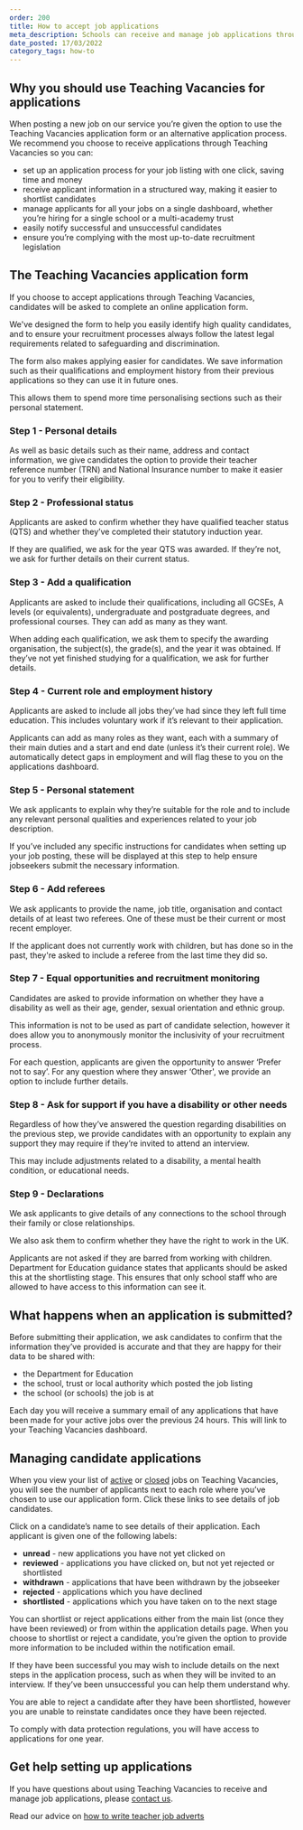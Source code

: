 ```yaml
---
order: 200
title: How to accept job applications
meta_description: Schools can receive and manage job applications through Teaching Vacancies. Find out about our application form and how to manage candidates.
date_posted: 17/03/2022
category_tags: how-to
---
```


## Why you should use Teaching Vacancies for applications

When posting a new job on our service you’re given the option to use the Teaching Vacancies application form or an alternative application process. We recommend you choose to receive applications through Teaching Vacancies so you can:
 
* set up an application process for your job listing with one click, saving time and money
* receive applicant information in a structured way, making it easier to shortlist candidates
* manage applicants for all your jobs on a single dashboard, whether you’re hiring for a single school or a multi-academy trust
* easily notify successful and unsuccessful candidates
* ensure you’re complying with the most up-to-date recruitment legislation

## The Teaching Vacancies application form 

If you choose to accept applications through Teaching Vacancies, candidates will be asked to complete an online application form.

We've designed the form to help you easily identify high quality candidates, and to ensure your recruitment processes always follow the latest legal requirements related to safeguarding and discrimination.

The form also makes applying easier for candidates. We save information such as their qualifications and employment history from their previous applications so they can use it in future ones. 

This allows them to spend more time personalising sections such as their personal statement. 

### Step 1 - Personal details 

As well as basic details such as their name, address and contact information, we give candidates the option to provide their teacher reference number (TRN) and National Insurance number to make it easier for you to verify their eligibility.

### Step 2 - Professional status

Applicants are asked to confirm whether they have qualified teacher status (QTS) and whether they’ve completed their statutory induction year.

If they are qualified, we ask for the year QTS was awarded. If they’re not, we ask for further details on their current status.

### Step 3 - Add a qualification 

Applicants are asked to include their qualifications, including all GCSEs, A levels (or equivalents), undergraduate and postgraduate degrees, and professional courses. They can add as many as they want.

When adding each qualification, we ask them to specify the awarding organisation, the subject(s), the grade(s), and the year it was obtained. If they’ve not yet finished studying for a qualification, we ask for further details. 

### Step 4 - Current role and employment history 

Applicants are asked to include all jobs they’ve had since they left full time education. This  includes voluntary work if it’s relevant to their application. 

Applicants can add as many roles as they want, each with a summary of their main duties and a start and end date (unless it’s their current role). We automatically detect gaps in employment and will flag these to you on the applications dashboard.

### Step 5 - Personal statement 

We ask applicants to explain why they’re suitable for the role and to include any relevant personal qualities and experiences related to your job description.

If you’ve included any specific instructions for candidates when setting up your job posting, these will be displayed at this step to help ensure jobseekers submit the necessary information.

### Step 6 - Add referees

We ask applicants to provide the name, job title, organisation and contact details of at least two referees. One of these must be their current or most recent employer. 

If the applicant does not currently work with children, but has done so in the past, they're asked to include a referee from the last time they did so.

### Step 7 - Equal opportunities and recruitment monitoring 

Candidates are asked to provide information on whether they have a disability as well as their age, gender, sexual orientation and ethnic group.

This information is not to be used as part of candidate selection, however it does allow you to anonymously monitor the inclusivity of your recruitment process.

For each question, applicants are given the opportunity to answer ‘Prefer not to say’. For any question where they answer ‘Other', we provide an option to include further details.

### Step 8 - Ask for support if you have a disability or other needs 

Regardless of how they’ve answered the question regarding disabilities on the previous step, we provide candidates with an opportunity to explain any support they may require if they’re invited to attend an interview. 

This may include adjustments related to a disability, a mental health condition, or educational needs.

### Step 9 - Declarations 

We ask applicants to give details of any connections to the school through their family or close relationships.

We also ask them to confirm whether they have the right to work in the UK.

Applicants are not asked if they are barred from working with children. Department for Education guidance states that applicants should be asked this at the shortlisting stage. This ensures that only school staff who are allowed to have access to this information can see it.

## What happens when an application is submitted? 

Before submitting their application, we ask candidates to confirm that the information they’ve provided is accurate and that they are happy for their data to be shared with:

* the Department for Education
* the school, trust or local authority which posted the job listing
* the school (or schools) the job is at

Each day you will receive a summary email of any applications that have been made for your active jobs over the previous 24 hours. This will link to your Teaching Vacancies dashboard.

## Managing candidate applications 

When you view your list of [active](https://teaching-vacancies.service.gov.uk/organisation/jobs) or [closed](https://qa.teaching-vacancies.service.gov.uk/organisation/jobs/expired) jobs on Teaching Vacancies, you will see the number of applicants next to each role where you’ve chosen to use our application form. Click these links to see details of job candidates.

Click on a candidate’s name to see details of their application. Each applicant is given one of the following labels:

* **unread** - new applications you have not yet clicked on
* **reviewed** - applications you have clicked on, but not yet rejected or shortlisted
* **withdrawn** - applications that have been withdrawn by the jobseeker
* **rejected** - applications which you have declined
* **shortlisted** - applications which you have taken on to the next stage

You can shortlist or reject applications either from the main list (once they have been reviewed) or from within the application details page. When you choose to shortlist or reject a candidate, you’re given the option to provide more information to be included within the notification email.

If they have been successful you may wish to include details on the next steps in the application process, such as when they will be invited to an interview. If they’ve been unsuccessful you can help them understand why.

You are able to reject a candidate after they have been shortlisted, however you are unable to reinstate candidates once they have been rejected.

To comply with data protection regulations, you will have access to applications for one year. 

## Get help setting up applications

If you have questions about using Teaching Vacancies to receive and manage job applications, please [contact us](https://teaching-vacancies.service.gov.uk/support_request/new).

 Read our advice on [how to write teacher job adverts](/get-help-hiring/creating-the-perfect-teacher-job-advert)
